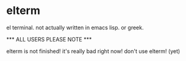 elterm
======

el terminal. not actually written in emacs lisp. or greek.

*** ALL USERS PLEASE NOTE ***

elterm is not finished! it's really bad right now! don't use elterm! (yet)
